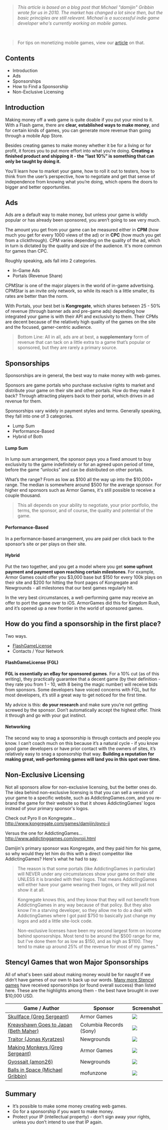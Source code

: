 > *This article is based on a blog post that Michael "damijin" Gribbin wrote for us in 2010. The market has changed a lot since then, but the basic principles are still relevant. Michael is a successful indie game developer who's currently working on mobile games.* 

<br/>

> For tips on monetizing mobile games, view our [article](http://www.stencyl.com/help/view/mobile-launching-and-promoting/) on that.


## Contents

* Introduction
* Ads
* Sponsorships
* How to Find a Sponsorship
* Non-Exclusive Licensing


## Introduction

Making money off a web game is quite doable if you put your mind to it. With a Flash game, there are **clear, established ways to make money**, and for certain kinds of games, you can generate more revenue than going through a mobile App Store.

Besides creating games to make money whether it be for a living or for profit, it forces you to put more effort into what you’re doing. **Creating a finished product and shipping it - the “last 10%” is something that can only be taught by doing it.**

You’ll learn how to market your game, how to roll it out to testers, how to think from the user’s perspective, how to negotiate and get that sense of independence from knowing what you’re doing, which opens the doors to bigger and better opportunities.


## Ads

Ads are a default way to make money, but unless your game is wildly popular or has already been sponsored, you aren’t going to see very much.

The amount you get from your game can be measured either in **CPM** (how much you get for every 1000 views of the ad) or in **CPC** (how much you get from a clickthrough). CPM varies depending on the quality of the ad, which in turn is dictated by the quality and size of the audience. It's more common for games than CPC.
 
Roughly speaking, ads fall into 2 categories.

* In-Game Ads
* Portals (Revenue Share)

CPMStar is one of the major players in the world of in-game advertising. CPMStar is an invite only network, so while its reach is a little smaller, its rates are better than the norm.

With Portals, your best bet is **Kongregate**, which shares between 25 - 50% of revenue (through banner ads and pre-game ads) depending how integrated your game is with their API and exclusivity to them. Their CPMs are decent because of the relatively high quality of the games on the site and the focused, gamer-centric audience.

> Bottom Line: All in all, ads are at best, a **supplementary** form of revenue that can tack on a little extra to a game that’s popular or sponsored, but they are rarely a primary source.
 

## Sponsorships

Sponsorships are in general, the best way to make money with web games.

Sponsors are game portals who purchase exclusive rights to market and distribute your game on their site and other portals. How do they make it back? Through attracting players back to their portal, which drives in ad revenue for them.

Sponsorships vary widely in payment styles and terms. Generally speaking, they fall into one of 3 categories.

* Lump Sum
* Performance-Based
* Hybrid of Both

#### Lump Sum

In lump sum arrangement, the sponsor pays you a fixed amount to buy exclusivity to the game indefinitely or for an agreed upon period of time, before the game “unlocks” and can be distributed on other portals.

What’s the range? From as low as $100 all the way up into the $10,000+ range. The median is somewhere around $500 for the average sponsor. For higher end sponsors such as Armor Games, it's still possible to receive a couple thousand.

> This all depends on your ability to negotiate, your prior portfolio, the terms, the sponsor, and of course, the quality and potential of the game.

#### Performance-Based

In a performance-based arrangement, you are paid per click back to the sponsor’s site or per plays on their site.

#### Hybrid

Put the two together, and you get a model where you get **some upfront payment and payment upon reaching certain milestones**. For example, Armor Games could offer you $3,000 base but $150 for every 100k plays on their site and $200 for hitting the front pages of Kongregate and Newgrounds - all milestones that our best games regularly hit.

In the very best circumstances, a well-performing game may receive an offer to port the game over to iOS. ArmorGames did this for Kingdom Rush, and it’s opened up a new frontier in the world of sponsored games.

 
## How do you find a sponsorship in the first place?

Two ways.

* [FlashGameLicense](http://www.flashgamelicense.com/)
* Contacts / Your Network

#### FlashGameLicense (FGL)

**FGL is essentially an eBay for sponsored games**. For a 10% cut (as of this writing), they practically guarantee that a decent game (by their definition - they rate you from 1 - 10, with 8 being the magic number) will receive bids from sponsors. Some developers have voiced concerns with FGL, but for most developers, it’s still a great way to get noticed for the first time.

My advice is this: **do your research** and make sure you’re not getting screwed by the sponsor. Don’t automatically accept the highest offer. Think it through and go with your gut instinct.

#### Networking

The second way to snag a sponsorship is through contacts and people you know. I can’t coach much on this because it’s a natural cycle - if you know good game developers or have prior contact with the owners of sites, it’s relatively easy to snag a sponsorship that way. **Building a reputation for making great, well-performing games will land you in this spot over time.**


## Non-Exclusive Licensing

Not all sponsors allow for non-exclusive licensing, but the better ones do. The idea behind non-exclusive licensing is that you can sell a version of your game to a specific website, such as AddictingGames.com, and you re-brand the game for their website so that it shows AddictingGames’ logos instead of your primary sponsor's logos.

Check out Pyro II on Kongregate...
http://www.kongregate.com/games/damijin/pyro-ii

Versus the one for AddictingGames...
http://www.addictinggames.com/pyroii.html

Damijin's primary sponsor was Kongregate, and they paid him for his game, so why would they let him do this with a direct competitor like AddictingGames? Here's what he had to say.
 

> The reason is that some portals (like AddictingGames in particular) will NEVER under any circumstances show your game on their site UNLESS it is branded with their logos. That means AddictingGames will either have your game wearing their logos, or they will just not show it at all. 

> Kongregate knows this, and they know that they will not benefit from AddictingGames in any way because of that policy. But they also know I'm a starving developer, so they allow me to do a deal with AddictingGames where I got paid $750 to basically just change my logos and add a little site-lock code.

> Non-exclusive licenses have been my second largest form on income behind sponsorships. Most tend to be around the $500 range for me, but I've done them for as low as $150, and as high as $1100. They tend to make up around 25% of the revenue for most of my games."
 
 
## Stencyl Games that won Major Sponsorships

All of what's been said about making money would be for naught if we didn’t have games of our own to back up our words. [Many more Stencyl games](http://www.stencyl.com/game/showcase/) have received sponsorships (or found overall success) than listed here. These are the highlights among them - the best have brought in over $10,000 USD.

Game / Author | Sponsor | Screenshot
--- | --- | ---
[Skullface (Greg Sergeant)](http://greg-anims.com/?page_id=811) | Armor Games | ![](http://static.stencyl.com/site/showcase-skullface.png)
[Kreayshawn Goes to Japan (Beth Maher)](http://arcade.kreayshawn.com/) | Columbia Records (Sony) | ![](http://static.stencyl.com/site/showcase-kreayshawn.png)
[Traitor (Jonas Kyratzes)](http://www.newgrounds.com/portal/view/592295) | Newgrounds | ![](http://static.stencyl.com/site/showcase-traitor.png)
[Making Monkeys (Greg Sergeant)](http://armorgames.com/play/12748/making-monkeys) | Armor Games | ![](http://static.stencyl.com/site/showcase-monkeys.png)
[Gyossait (amon26)](http://www.newgrounds.com/portal/view/582867) | Newgrounds | ![](http://static.stencyl.com/site/showcase-gyossait.png)
[Balls in Space (Michael Gribbin)](http://www.kongregate.com/games/damijin/balls-in-space) | mofunzone | ![](http://static.stencyl.com/site/showcase-balls.png)



## Summary

* It’s possible to make some money creating web games.
* Go for a sponsorship if you want to make money.
* Protect your IP (intellectual property) - don’t sign away your rights, unless you don’t intend to use that IP again.
